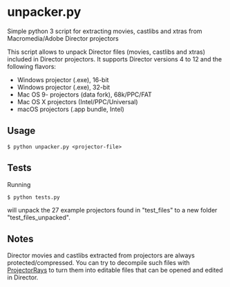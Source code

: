 # unpacker.py
Simple python 3 script for extracting movies, castlibs and xtras from Macromedia/Adobe Director projectors

This script allows to unpack Director files (movies, castlibs and xtras) included in Director projectors.
It supports Director versions 4 to 12 and the following flavors:

* Windows projector (.exe), 16-bit
* Windows projector (.exe), 32-bit
* Mac OS 9- projectors (data fork), 68k/PPC/FAT
* Mac OS X projectors (Intel/PPC/Universal)
* macOS projectors (.app bundle, Intel)

## Usage

```
$ python unpacker.py <projector-file>
```

## Tests

Running

```
$ python tests.py
```

will unpack the 27 example projectors found in "test_files" to a new folder "test_files_unpacked".

## Notes

Director movies and castlibs extracted from projectors are always protected/compressed. You can try to decompile such files with [ProjectorRays](https://github.com/ProjectorRays/ProjectorRays) to turn them into editable files that can be opened and edited in Director.
